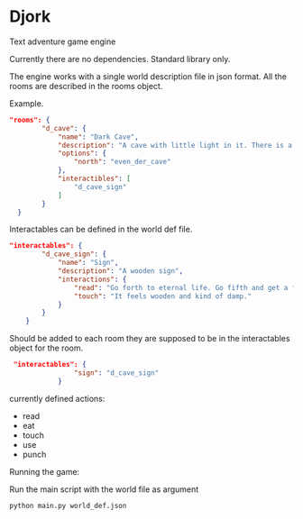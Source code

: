 # Djork
Text adventure game engine

Currently there are no dependencies. Standard library only.

The engine works with a single world description file in json format.
All the rooms are described in the rooms object. 

Example.
  
``` json
"rooms": {
        "d_cave": {
            "name": "Dark Cave",
            "description": "A cave with little light in it. There is a sign on the wall",
            "options": {
                "north": "even_der_cave"
            },
            "interactibles": [
                "d_cave_sign"
            ]
        }
  }
```

Interactables can be defined in the world def file.


```json
"interactables": {
        "d_cave_sign": {
            "name": "Sign",
            "description": "A wooden sign",
            "interactions": {
                "read": "Go forth to eternal life. Go fifth and get a free toaster.",
                "touch": "It feels wooden and kind of damp."
            }
        }
    }
```

Should be added to each room they are supposed to be in the interactables object for the room.

```json
 "interactables": {
                "sign": "d_cave_sign"
            }
```

currently defined actions:

- read
- eat
- touch
- use
- punch


Running the game:

  Run the main script with the world file as argument
  
``` 
python main.py world_def.json
```

